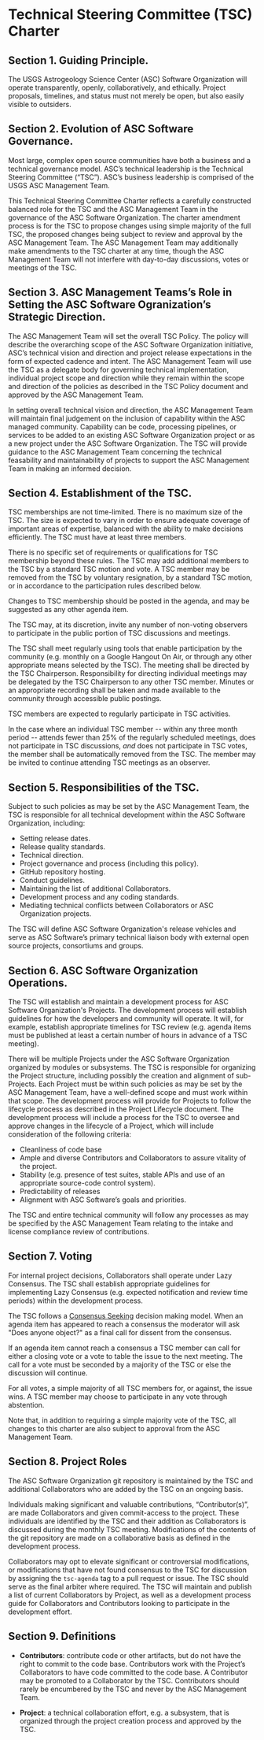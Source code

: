 # Technical Steering Committee (TSC) Charter

## Section 1. Guiding Principle.

The USGS Astrogeology Science Center (ASC) Software Organization will operate transparently, openly,
collaboratively, and ethically. Project proposals, timelines, and status
must not merely be open, but also easily visible to outsiders.

## Section 2. Evolution of ASC Software Governance.

Most large, complex open source communities have both a business and a
technical governance model. ASC’s technical leadership
is the Technical Steering Committee (“TSC”). ASC’s business
leadership is comprised of the USGS ASC Management Team.

This Technical Steering Committee Charter reflects a carefully
constructed balanced role for the TSC and the ASC Management Team in the governance of
the ASC Software Organization. The charter amendment process is for the TSC to
propose changes using simple majority of the full TSC, the proposed
changes being subject to review and approval by the ASC Management Team. The ASC Management Team may
additionally make amendments to the TSC charter at any time, though the
ASC Management Team will not interfere with day-to-day discussions, votes or meetings
of the TSC.

## Section 3. ASC Management Teams’s Role in Setting the ASC Software Ogranization’s Strategic Direction.  

The ASC Management Team will set the overall TSC Policy. The policy will describe the
overarching scope of the ASC Software Organization initiative, ASC’s technical vision and direction and project release
expectations in the form of expected cadence and intent. The ASC Management Team will
use the TSC as a delegate body for governing technical implementation,
individual project scope and direction while they remain within the scope
and direction of the policies as described in the TSC Policy document and
approved by the ASC Management Team.

In setting overall technical vision and direction, the ASC Management Team will maintain final judgement on the inclusion of capability within the ASC managed community. Capability can be code, processing pipelines, or services to be added to an existing ASC Software Organization project or as a new project under the ASC Software Organization. The TSC will provide guidance to the ASC Management Team concerning the technical feasability and maintainability of projects to support the ASC Management Team in making an informed decision.

## Section 4. Establishment of the TSC.

TSC memberships are not time-limited. There is no maximum size of the TSC.
The size is expected to vary in order to ensure adequate coverage of important
areas of expertise, balanced with the ability to make decisions efficiently.
The TSC must have at least three members.

There is no specific set of requirements or qualifications for TSC
membership beyond these rules. The TSC may add additional members to the
TSC by a standard TSC motion and vote. A TSC member may be removed from the
TSC by voluntary resignation, by a standard TSC motion, or in accordance to the
participation rules described below.

Changes to TSC membership should be posted in the agenda, and may be suggested
as any other agenda item.

The TSC may, at its discretion, invite any number of non-voting observers to
participate in the public portion of TSC discussions and meetings.

The TSC shall meet regularly using tools that enable participation by the
community (e.g. monthly on a Google Hangout On Air, or through any other
appropriate means selected by the TSC). The meeting shall be directed by
the TSC Chairperson. Responsibility for directing individual meetings may be
delegated by the TSC Chairperson to any other TSC member. Minutes or an
appropriate recording shall be taken and made available to the community
through accessible public postings.

TSC members are expected to regularly participate in TSC activities.

In the case where an individual TSC member -- within any three month period --
attends fewer than 25% of the regularly scheduled meetings, does not
participate in TSC discussions, *and* does not participate in TSC votes, the
member shall be automatically removed from the TSC. The member may be invited
to continue attending TSC meetings as an observer.

## Section 5. Responsibilities of the TSC.  

Subject to such policies as may be set by the ASC Management Team, the TSC is
responsible for all technical development within the ASC Software Organization,
including:

* Setting release dates.
* Release quality standards.
* Technical direction.
* Project governance and process (including this policy).
* GitHub repository hosting.
* Conduct guidelines.
* Maintaining the list of additional Collaborators.
* Development process and any coding standards.
* Mediating technical conflicts between Collaborators or ASC Organization
projects.

The TSC will define ASC Software Organization's release vehicles and serve as
ASC Software’s primary technical liaison body with external open
source projects, consortiums and groups.

## Section 6. ASC Software Organization Operations.

The TSC will establish and maintain a development process for ASC Software Organization's Projects. The development process will establish guidelines
for how the developers and community will operate. It will, for example,
establish appropriate timelines for TSC review (e.g. agenda items must be
published at least a certain number of hours in advance of a TSC
meeting).

There will be multiple Projects under the ASC Software Organization organized by
modules or subsystems. The TSC is responsible for organizing the Project
structure, including possibly the creation and alignment of sub-Projects.
Each Project must be within such policies as may be set by the ASC Management Team,
have a well-defined scope and must work within that scope. The
development process will provide for Projects to follow the lifecycle
process as described in the Project Lifecycle document. The development
process will include a process for the TSC to oversee and approve changes
in the lifecycle of a Project, which will include consideration of the
following criteria:

* Cleanliness of code base
* Ample and diverse Contributors and Collaborators to assure vitality of
the project.
* Stability (e.g. presence of test suites, stable APIs and use of an
  appropriate source-code control system).
* Predictability of releases
* Alignment with ASC Software’s goals and priorities.

The TSC and entire technical community will follow any processes as may
be specified by the ASC Management Team relating to the intake and license compliance
review of contributions.

## Section 7. Voting

For internal project decisions, Collaborators shall operate under Lazy
Consensus. The TSC shall establish appropriate guidelines for
implementing Lazy Consensus (e.g. expected notification and review time
periods) within the development process.

The TSC follows a [Consensus Seeking][] decision making model. When an agenda
item has appeared to reach a consensus the moderator will ask "Does anyone
object?" as a final call for dissent from the consensus.

If an agenda item cannot reach a consensus a TSC member can call for
either a closing vote or a vote to table the issue to the next meeting.
The call for a vote must be seconded by a majority of the TSC or else the
discussion will continue.

For all votes, a simple majority of all TSC members for, or against, the issue
wins. A TSC member may choose to participate in any vote through abstention.

Note that, in addition to requiring a simple majority vote of the TSC, all
changes to this charter are also subject to approval from the ASC Management Team.

## Section 8. Project Roles

The ASC Software Organization git repository is maintained by the TSC and
additional Collaborators who are added by the TSC on an ongoing basis.

Individuals making significant and valuable contributions,
“Contributor(s)”, are made Collaborators and given commit-access to the
project. These individuals are identified by the TSC and their addition
as Collaborators is discussed during the monthly TSC meeting.
Modifications of the contents of the git repository are made on a
collaborative basis as defined in the development process.

Collaborators may opt to elevate significant or controversial
modifications, or modifications that have not found consensus to the TSC
for discussion by assigning the `tsc-agenda` tag to a pull request or
issue. The TSC should serve as the final arbiter where required. The TSC
will maintain and publish a list of current Collaborators by Project, as
well as a development process guide for Collaborators and Contributors
looking to participate in the development effort.

## Section 9. Definitions

* **Contributors**: contribute code or other artifacts, but do not have
the right to commit to the code base. Contributors work with the
Project’s Collaborators to have code committed to the code base. A
Contributor may be promoted to a Collaborator by the TSC. Contributors should
rarely be encumbered by the TSC and never by the ASC Management Team.

* **Project**: a technical collaboration effort, e.g. a subsystem, that
is organized through the project creation process and approved by the
TSC.

[Consensus Seeking]: http://en.wikipedia.org/wiki/Consensus-seeking_decision-making
[Condorcet]: http://en.wikipedia.org/wiki/Condorcet_method
[Single Transferable Vote]: http://en.wikipedia.org/wiki/Single_transferable_vote
